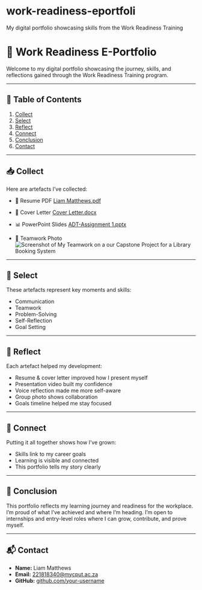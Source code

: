 # work-readiness-eportfoli
My digital portfolio showcasing skills from the Work Readiness Training
# 🌟 Work Readiness E-Portfolio

Welcome to my digital portfolio showcasing the journey, skills, and reflections gained through the Work Readiness Training program.

---

## 📌 Table of Contents
1. [Collect](#collect)
2. [Select](#select)
3. [Reflect](#reflect)
4. [Connect](#connect)
5. [Conclusion](#conclusion)
6. [Contact](#contact)

---

## 📥 Collect

Here are artefacts I’ve collected:

- 📄 Resume PDF [Liam Matthews.pdf](https://github.com/user-attachments/files/20413460/Liam.Matthews.pdf)
 
- 📝 Cover Letter  [Cover Letter.docx](https://github.com/user-attachments/files/20413509/Cover.Letter.docx)

- 📊 PowerPoint Slides  [ADT-Assignment 1.pptx](https://github.com/user-attachments/files/20413782/ADT-Assignment.1.pptx)

- 📸 Teamwork Photo    ![Screenshot of My Teamwork on a our Capstone Project for a Library Booking System](https://github.com/user-attachments/assets/fbc274ac-d049-44ab-bfcd-6a726022806d)



---

## 🎯 Select

These artefacts represent key moments and skills:
- Communication
- Teamwork
- Problem-Solving
- Self-Reflection
- Goal Setting

---

## 💭 Reflect

Each artefact helped my development:
- Resume & cover letter improved how I present myself
- Presentation video built my confidence
- Voice reflection made me more self-aware
- Group photo shows collaboration
- Goals timeline helped me stay focused

---

## 🔗 Connect

Putting it all together shows how I’ve grown:
- Skills link to my career goals
- Learning is visible and connected
- This portfolio tells my story clearly

---

## 🧠 Conclusion

This portfolio reflects my learning journey and readiness for the workplace. I’m proud of what I’ve achieved and where I’m heading. I’m open to internships and entry-level roles where I can grow, contribute, and prove myself.

---

## 📬 Contact

- **Name:** Liam Matthews  
- **Email:** 221818340@mycput.ac.za 
- **GitHub:** [github.com/your-username](https://github.com/your-username)
